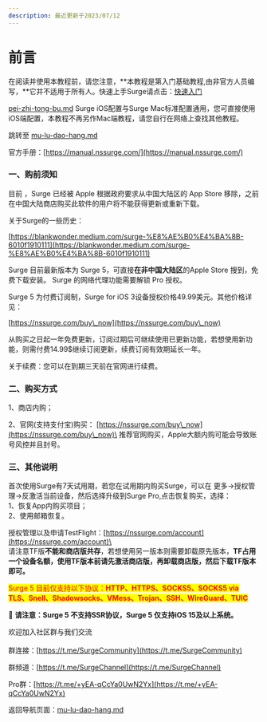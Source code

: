 ```yaml
---
description: 最近更新于2023/07/12
---
```


# 前言

&#x20;      在阅读并使用本教程前，请您注意，**本教程是第入门基础教程,由非官方人员编写，**它并不适用于所有人。快速上手Surge请点击：[快速入门](basic/)

[pei-zhi-tong-bu.md](pei-zhi-tong-bu.md "mention") Surge iOS配置与Surge Mac标准配置通用，您可直接使用iOS端配置，本教程不再另作Mac端教程，请您自行在网络上查找其他教程。

跳转至 [mu-lu-dao-hang.md](mu-lu-dao-hang.md "mention")

官方手册：[https://manual.nssurge.com/](https://manual.nssurge.com/)

### 一、购前须知

&#x20;      目前 ，Surge 已经被 Apple 根据政府要求从中国大陆区的 App Store 移除，之前在中国大陆商店购买此软件的用户将不能获得更新或重新下载。&#x20;

关于Surge的一些历史：

[https://blankwonder.medium.com/surge-%E8%AE%B0%E4%BA%8B-6010f1910111](https://blankwonder.medium.com/surge-%E8%AE%B0%E4%BA%8B-6010f1910111)

&#x20;      Surge 目前最新版本为 Surge 5，可直接**在非中国大陆区**的Apple Store 搜到，免费下载安装。 Surge 的网络代理功能需要解锁 Pro 授权。

&#x20;      Surge 5 为付费订阅制，Surge for iOS 3设备授权价格49.99美元。其他价格详见：

[https://nssurge.com/buy\_now](https://nssurge.com/buy\_now)

&#x20;     从购买之日起一年免费更新，订阅过期后可继续使用已更新功能，若想使用新功能，则需付费14.99$继续订阅更新，续费订阅有效期延长一年。

&#x20;      关于续费：您可以在到期三天前在官网进行续费。

### 二、购买方式

&#x20;      1、商店内购；

&#x20;      2、官网(支持支付宝)购买： [https://nssurge.com/buy\_now](https://nssurge.com/buy\_now)\
&#x20;            推荐官网购买，Apple大额内购可能会导致账号风控并且封号。

### 三、其他说明

&#x20;      首次使用Surge有7天试用期，若您在试用期内购买Surge，可以在 更多->授权管理->反激活当前设备，然后选择升级到Surge Pro,点击恢复购买，选择：\
&#x20;      1、恢复App内购买项目；\
&#x20;      2、使用邮箱恢复。

&#x20;      授权管理以及申请TestFlight：[https://nssurge.com/account](https://nssurge.com/account)\
\
&#x20;      请注意TF版**不能和商店版共存**，若想使用另一版本则需要卸载原先版本，**TF占用一个设备名额，使用TF版本前请先激活商店版，再卸载商店版，然后下载TF版本即可。**

&#x20;      <mark style="color:red;">Surge 5 目前仅支持以下协议：</mark><mark style="color:red;">**HTTP、HTTPS、SOCKS5、SOCKS5 via TLS、Snell、Shadowsocks、VMess、Trojan、SSH、WireGuard、TUIC**</mark>

&#x20;     :bell: **请注意：Surge 5 不支持SSR协议，Surge 5 仅支持iOS 15及以上系统。**

欢迎加入社区群与我们交流\
\
群连接：[https://t.me/SurgeCommunity](https://t.me/SurgeCommunity)

群频道：[https://t.me/SurgeChannel](https://t.me/SurgeChannel)

Pro群：[https://t.me/+yEA-qCcYa0UwN2Yx](https://t.me/+yEA-qCcYa0UwN2Yx)

返回导航页面：[mu-lu-dao-hang.md](mu-lu-dao-hang.md "mention")
